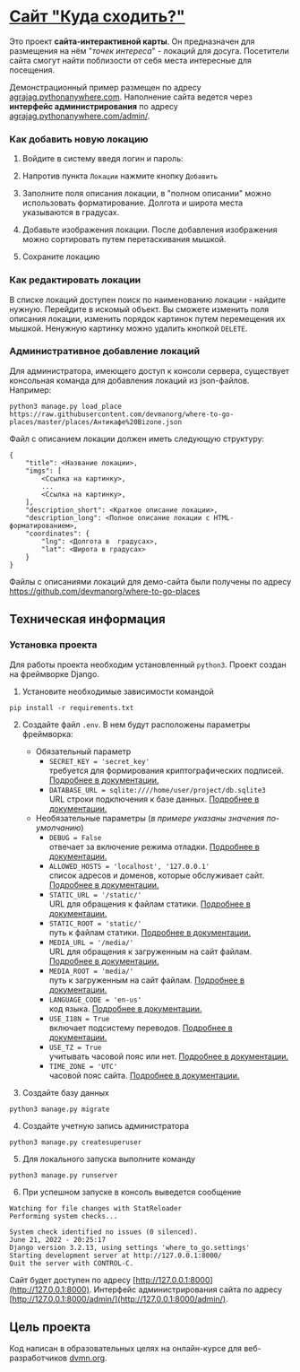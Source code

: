 # [Сайт "Куда сходить?"](https://agrajag.pythonanywhere.com)

Это проект __сайта-интерактивной карты__. Он предназначен для размещения на нём "_точек интереса_" - локаций для досуга. Посетители сайта смогут найти поблизости от себя места интересные для посещения.  

 Демонстрационный пример размещен по адресу [agrajag.pythonanywhere.com](https://agrajag.pythonanywhere.com). Наполнение сайта ведется через __интерфейс администрирования__ по адресу [agrajag.pythonanywhere.com/admin/](https://agrajag.pythonanywhere.com/admin/).

### Как добавить новую локацию

1. Войдите в систему введя логин и пароль:

2. Напротив пункта `Локации` нажмите кнопку `Добавить`

3. Заполните поля описания локации, в "полном описании" можно использовать форматирование. Долгота и широта места указываются в градусах.

4. Добавьте изображения локации. После добавления изображения можно сортировать путем перетаскивания мышкой.

5. Сохраните локацию

### Как редактировать локации

В списке локаций доступен поиск по наименованию локации - найдите нужную. Перейдите в искомый объект. Вы сможете изменить поля описания локации, изменить порядок картинок путем перемещения их мышкой. Ненужную картинку можно удалить кнопкой `DELETE`.

### Административное добавление локаций

Для администратора, имеющего доступ к консоли сервера, существует консольная команда для добавления локаций из json-файлов. Например:
```
python3 manage.py load_place https://raw.githubusercontent.com/devmanorg/where-to-go-places/master/places/Антикафе%20Bizone.json
```
Файл с описанием локации должен иметь следующую структуру:
```
{
    "title": <Название локации>,
    "imgs": [
        <Cсылка на картинку>,
        ...
        <Cсылка на картинку>,
    ],
    "description_short": <Краткое описание локации>,
    "description_long": <Полное описание локации с HTML-форматированием>,
    "coordinates": {
        "lng": <Долгота в  градусах>,
        "lat": <Широта в градусах>
    }
}
```
Файлы с описаниями локаций для демо-сайта были получены по адресу https://github.com/devmanorg/where-to-go-places

## Техническая информация

### Установка проекта
Для работы проекта необходим установленный `python3`. Проект создан на фреймворке Django. 
1. Установите необходимые зависимости командой
```
pip install -r requirements.txt
```
2. Создайте файл `.env`. В нем будут расположены параметры фреймворка:
    - Обязательный параметр
        - `SECRET_KEY = 'secret_key'`  
        требуется для формирования криптографических подписей. [Подробнее в документации.](https://docs.djangoproject.com/en/4.0/ref/settings/#std:setting-SECRET_KEY)
        - `DATABASE_URL = sqlite:////home/user/project/db.sqlite3`   
        URL строки подключения к базе данных. [Подробнее в документации.](https://django-environ.readthedocs.io/en/latest/types.html#environ-env-db-url)
    - Необязательные параметры (_в примере указаны значения по-умолчанию_)
        - `DEBUG = False`  
        отвечает за включение режима отладки. [Подробнее в документации.](https://docs.djangoproject.com/en/4.0/ref/settings/#std:setting-DEBUG)
        - `ALLOWED_HOSTS = 'localhost', '127.0.0.1'`  
        список адресов и доменов, которые обслуживает сайт. [Подробнее в документации.](https://docs.djangoproject.com/en/4.0/ref/settings/#std:setting-ALLOWED_HOSTS)
        - `STATIC_URL = '/static/'`  
        URL для обращения к файлам статики. [Подробнее в документации.](https://docs.djangoproject.com/en/4.0/ref/settings/#std:setting-STATIC_URL)
        - `STATIC_ROOT = 'static/'`  
        путь к файлам статики. [Подробнее в документации.](https://docs.djangoproject.com/en/4.0/ref/settings/#std:setting-STATIC_ROOT)
        - `MEDIA_URL = '/media/'`  
        URL для обращения к загруженным на сайт файлам. [Подробнее в документации.](https://docs.djangoproject.com/en/4.0/ref/settings/#std:setting-MEDIA_URL)
        - `MEDIA_ROOT = 'media/'`  
        путь к загруженным на сайт файлам. [Подробнее в документации.](https://docs.djangoproject.com/en/4.0/ref/settings/#std:setting-MEDIA_ROOT)
        - `LANGUAGE_CODE = 'en-us'`  
        код языка. [Подробнее в документации.](https://docs.djangoproject.com/en/4.0/ref/settings/#std:setting-LANGUAGE_CODE)
        - `USE_I18N = True`  
        включает подсистему переводов. [Подробнее в документации.](https://docs.djangoproject.com/en/4.0/ref/settings/#std:setting-USE_I18N)
        - `USE_TZ = True`  
        учитывать часовой пояс или нет. [Подробнее в документации.](https://docs.djangoproject.com/en/4.0/ref/settings/#std:setting-USE_TZ)
        - `TIME_ZONE = 'UTC'`  
        часовой пояс сайта. [Подробнее в документации.](https://docs.djangoproject.com/en/4.0/ref/settings/#std:setting-TIME_ZONE)

3. Создайте базу данных
```
python3 manage.py migrate
```
4. Создайте учетную запись администратора
```
python3 manage.py createsuperuser
```
5. Для локального запуска выполните команду
```
python3 manage.py runserver
```
6. При успешном запуске в консоль выведется сообщение
```
Watching for file changes with StatReloader
Performing system checks...

System check identified no issues (0 silenced).
June 21, 2022 - 20:25:17
Django version 3.2.13, using settings 'where_to_go.settings'
Starting development server at http://127.0.0.1:8000/
Quit the server with CONTROL-C.
```
Сайт будет доступен по адресу [http://127.0.0.1:8000](http://127.0.0.1:8000). Интерфейс администрирования сайта по адресу [http://127.0.0.1:8000/admin/](http://127.0.0.1:8000/admin/).



## Цель проекта

Код написан в образовательных целях на онлайн-курсе для веб-разработчиков [dvmn.org](https://dvmn.org/).
